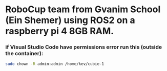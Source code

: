 # RoboCup team from Gvanim School (Ein Shemer) using ROS2 on a raspberry pi 4 8GB RAM.

### if Visual Studio Code have permissions error run this (outside the container):
```bash
sudo chown -R admin:admin /home/kev/cubie-1